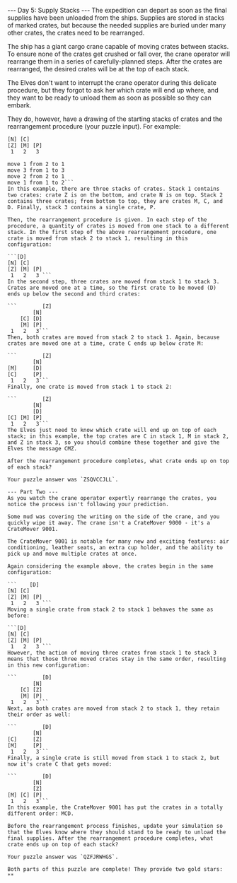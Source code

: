 --- Day 5: Supply Stacks ---
The expedition can depart as soon as the final supplies have been unloaded from the ships. Supplies are stored in stacks of marked crates, but because the needed supplies are buried under many other crates, the crates need to be rearranged.

The ship has a giant cargo crane capable of moving crates between stacks. To ensure none of the crates get crushed or fall over, the crane operator will rearrange them in a series of carefully-planned steps. After the crates are rearranged, the desired crates will be at the top of each stack.

The Elves don't want to interrupt the crane operator during this delicate procedure, but they forgot to ask her which crate will end up where, and they want to be ready to unload them as soon as possible so they can embark.

They do, however, have a drawing of the starting stacks of crates and the rearrangement procedure (your puzzle input). For example:

```    [D]    
[N] [C]    
[Z] [M] [P]
 1   2   3 

move 1 from 2 to 1
move 3 from 1 to 3
move 2 from 2 to 1
move 1 from 1 to 2```
In this example, there are three stacks of crates. Stack 1 contains two crates: crate Z is on the bottom, and crate N is on top. Stack 2 contains three crates; from bottom to top, they are crates M, C, and D. Finally, stack 3 contains a single crate, P.

Then, the rearrangement procedure is given. In each step of the procedure, a quantity of crates is moved from one stack to a different stack. In the first step of the above rearrangement procedure, one crate is moved from stack 2 to stack 1, resulting in this configuration:

```[D]        
[N] [C]    
[Z] [M] [P]
 1   2   3 ```
In the second step, three crates are moved from stack 1 to stack 3. Crates are moved one at a time, so the first crate to be moved (D) ends up below the second and third crates:

```        [Z]
        [N]
    [C] [D]
    [M] [P]
 1   2   3```
Then, both crates are moved from stack 2 to stack 1. Again, because crates are moved one at a time, crate C ends up below crate M:

```        [Z]
        [N]
[M]     [D]
[C]     [P]
 1   2   3```
Finally, one crate is moved from stack 1 to stack 2:

```        [Z]
        [N]
        [D]
[C] [M] [P]
 1   2   3```
The Elves just need to know which crate will end up on top of each stack; in this example, the top crates are C in stack 1, M in stack 2, and Z in stack 3, so you should combine these together and give the Elves the message CMZ.

After the rearrangement procedure completes, what crate ends up on top of each stack?

Your puzzle answer was `ZSQVCCJLL`.

--- Part Two ---
As you watch the crane operator expertly rearrange the crates, you notice the process isn't following your prediction.

Some mud was covering the writing on the side of the crane, and you quickly wipe it away. The crane isn't a CrateMover 9000 - it's a CrateMover 9001.

The CrateMover 9001 is notable for many new and exciting features: air conditioning, leather seats, an extra cup holder, and the ability to pick up and move multiple crates at once.

Again considering the example above, the crates begin in the same configuration:

```    [D]    
[N] [C]    
[Z] [M] [P]
 1   2   3 ```
Moving a single crate from stack 2 to stack 1 behaves the same as before:

```[D]        
[N] [C]    
[Z] [M] [P]
 1   2   3 ```
However, the action of moving three crates from stack 1 to stack 3 means that those three moved crates stay in the same order, resulting in this new configuration:

```        [D]
        [N]
    [C] [Z]
    [M] [P]
 1   2   3```
Next, as both crates are moved from stack 2 to stack 1, they retain their order as well:

```        [D]
        [N]
[C]     [Z]
[M]     [P]
 1   2   3```
Finally, a single crate is still moved from stack 1 to stack 2, but now it's crate C that gets moved:

```        [D]
        [N]
        [Z]
[M] [C] [P]
 1   2   3```
In this example, the CrateMover 9001 has put the crates in a totally different order: MCD.

Before the rearrangement process finishes, update your simulation so that the Elves know where they should stand to be ready to unload the final supplies. After the rearrangement procedure completes, what crate ends up on top of each stack?

Your puzzle answer was `QZFJRWHGS`.

Both parts of this puzzle are complete! They provide two gold stars: **